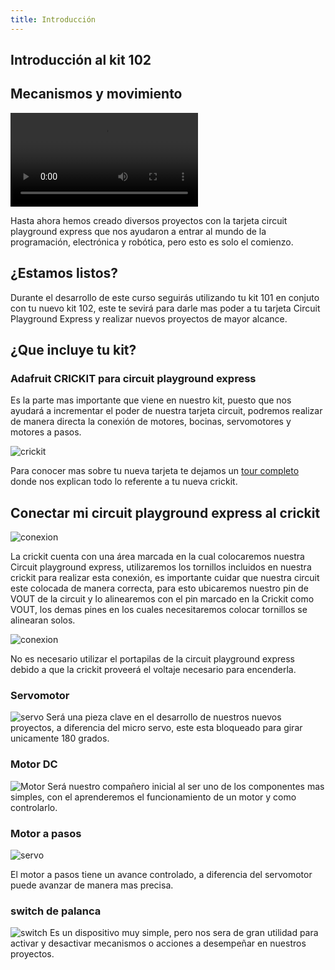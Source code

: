 ```yaml
---
title: Introducción 
---
```


## Introducción al kit 102
## Mecanismos y movimiento 

![introduccion]({{site.baseurl}}/img/introduccion.mp4)

Hasta ahora hemos creado diversos proyectos con la tarjeta circuit playground express que nos ayudaron a entrar al mundo de la programación, electrónica y robótica, pero esto es solo el comienzo.

## ¿Estamos listos?

Durante el desarrollo de este curso seguirás utilizando tu kit 101 en conjuto con tu nuevo kit 102, este te sevirá para darle mas poder a tu tarjeta Circuit Playground Express y realizar nuevos proyectos de mayor alcance.

## ¿Que incluye tu kit?
### Adafruit CRICKIT para circuit playground express
Es la parte mas importante que viene en nuestro kit, puesto que nos ayudará a incrementar el poder de nuestra tarjeta circuit, podremos realizar de manera directa la conexión de motores, bocinas, servomotores y motores a pasos.

![crickit]({{site.baseurl}}/img/crickit.JPG)

Para conocer mas sobre tu nueva tarjeta te dejamos un [tour completo](https://learn.adafruit.com/adafruit-crickit-creative-robotic-interactive-construction-kit/crickit-tour) donde nos explican todo lo referente a tu nueva crickit.

## Conectar mi circuit playground express al crickit

![conexion]({{site.baseurl}}/img/conexion.JPG)

La crickit cuenta con una área marcada en la cual colocaremos nuestra Circuit playground express, utilizaremos los tornillos incluidos en nuestra crickit para realizar esta conexión, es importante cuidar que nuestra circuit este colocada de manera correcta, para esto ubicaremos nuestro pin de VOUT de la circuit y lo alinearemos con el pin marcado en la Crickit como VOUT, los demas pines en los cuales necesitaremos colocar tornillos se alinearan solos.

![conexion]({{site.baseurl}}/img/fijada.JPG)

No es necesario utilizar el portapilas de la circuit playground express debido a que la crickit proveerá el voltaje necesario para encenderla.

### Servomotor

![servo]({{site.baseurl}}/img/servo.jpg)
Será una pieza clave en el desarrollo de nuestros nuevos proyectos, a diferencia del micro servo, este esta bloqueado para girar unicamente 180 grados.

### Motor DC

![Motor]({{site.baseurl}}/img/motordc.jpg)
Será nuestro compañero inicial al ser uno de los componentes mas simples, con el aprenderemos el funcionamiento de un motor y como controlarlo.

### Motor a pasos

![servo]({{site.baseurl}}/img/motorpasos.jpg)

El motor a pasos tiene un avance controlado, a diferencia del servomotor puede avanzar de manera mas precisa.

### switch de palanca
![switch]({{site.baseurl}}/img/switch.JPG)
Es un dispositivo muy simple, pero nos sera de gran utilidad para activar y desactivar mecanismos o acciones a desempeñar en nuestros proyectos.


